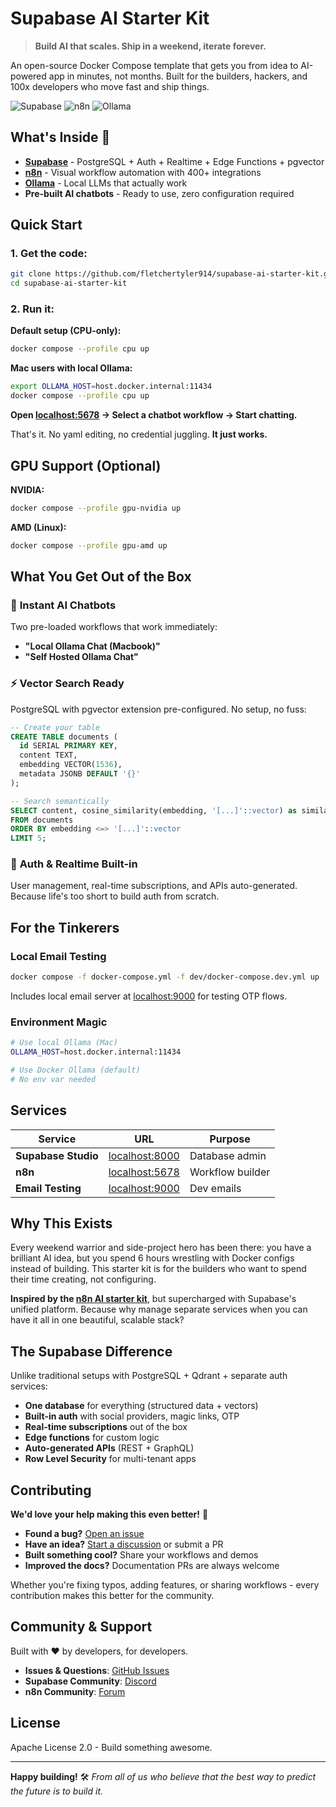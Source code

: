 # Supabase AI Starter Kit

> **Build AI that scales. Ship in a weekend, iterate forever.**

An open-source Docker Compose template that gets you from idea to AI-powered app in minutes, not months. Built for the builders, hackers, and 100x developers who move fast and ship things.

![Supabase](https://img.shields.io/badge/supabase-3ECF8E?style=for-the-badge&logo=supabase&logoColor=white)
![n8n](https://img.shields.io/badge/n8n-EA4B71?style=for-the-badge&logo=n8n&logoColor=white)
![Ollama](https://img.shields.io/badge/ollama-000000?style=for-the-badge&logoColor=white)

## What's Inside 🚀

- **[Supabase](https://supabase.com/)** - PostgreSQL + Auth + Realtime + Edge Functions + pgvector
- **[n8n](https://n8n.io/)** - Visual workflow automation with 400+ integrations
- **[Ollama](https://ollama.com/)** - Local LLMs that actually work
- **Pre-built AI chatbots** - Ready to use, zero configuration required

## Quick Start

### 1. Get the code:

```bash
git clone https://github.com/fletchertyler914/supabase-ai-starter-kit.git
cd supabase-ai-starter-kit
```

### 2. Run it:

**Default setup (CPU-only):**

```bash
docker compose --profile cpu up
```

**Mac users with local Ollama:**

```bash
export OLLAMA_HOST=host.docker.internal:11434
docker compose --profile cpu up
```

**Open [localhost:5678](http://localhost:5678) → Select a chatbot workflow → Start chatting.**

That's it. No yaml editing, no credential juggling. **It just works.**

## GPU Support (Optional)

**NVIDIA:**

```bash
docker compose --profile gpu-nvidia up
```

**AMD (Linux):**

```bash
docker compose --profile gpu-amd up
```

## What You Get Out of the Box

### 🤖 **Instant AI Chatbots**

Two pre-loaded workflows that work immediately:

- **"Local Ollama Chat (Macbook)"**
- **"Self Hosted Ollama Chat"**

### ⚡ **Vector Search Ready**

PostgreSQL with pgvector extension pre-configured. No setup, no fuss:

```sql
-- Create your table
CREATE TABLE documents (
  id SERIAL PRIMARY KEY,
  content TEXT,
  embedding VECTOR(1536),
  metadata JSONB DEFAULT '{}'
);

-- Search semantically
SELECT content, cosine_similarity(embedding, '[...]'::vector) as similarity
FROM documents
ORDER BY embedding <=> '[...]'::vector
LIMIT 5;
```

### 🔐 **Auth & Realtime Built-in**

User management, real-time subscriptions, and APIs auto-generated. Because life's too short to build auth from scratch.

## For the Tinkerers

### Local Email Testing

```bash
docker compose -f docker-compose.yml -f dev/docker-compose.dev.yml up
```

Includes local email server at [localhost:9000](http://localhost:9000) for testing OTP flows.

### Environment Magic

```bash
# Use local Ollama (Mac)
OLLAMA_HOST=host.docker.internal:11434

# Use Docker Ollama (default)
# No env var needed
```

## Services

| Service             | URL                                     | Purpose          |
| ------------------- | --------------------------------------- | ---------------- |
| **Supabase Studio** | [localhost:8000](http://localhost:8000) | Database admin   |
| **n8n**             | [localhost:5678](http://localhost:5678) | Workflow builder |
| **Email Testing**   | [localhost:9000](http://localhost:9000) | Dev emails       |

## Why This Exists

Every weekend warrior and side-project hero has been there: you have a brilliant AI idea, but you spend 6 hours wrestling with Docker configs instead of building. This starter kit is for the builders who want to spend their time creating, not configuring.

**Inspired by the [n8n AI starter kit](https://github.com/n8n-io/self-hosted-ai-starter-kit)**, but supercharged with Supabase's unified platform. Because why manage separate services when you can have it all in one beautiful, scalable stack?

## The Supabase Difference

Unlike traditional setups with PostgreSQL + Qdrant + separate auth services:

- **One database** for everything (structured data + vectors)
- **Built-in auth** with social providers, magic links, OTP
- **Real-time subscriptions** out of the box
- **Edge functions** for custom logic
- **Auto-generated APIs** (REST + GraphQL)
- **Row Level Security** for multi-tenant apps

## Contributing

**We'd love your help making this even better!** 🙌

- **Found a bug?** [Open an issue](https://github.com/fletchertyler914/supabase-ai-starter-kit/issues)
- **Have an idea?** [Start a discussion](https://github.com/fletchertyler914/supabase-ai-starter-kit/discussions) or submit a PR
- **Built something cool?** Share your workflows and demos
- **Improved the docs?** Documentation PRs are always welcome

Whether you're fixing typos, adding features, or sharing workflows - every contribution makes this better for the community.

## Community & Support

Built with ❤️ by developers, for developers.

- **Issues & Questions**: [GitHub Issues](https://github.com/fletchertyler914/supabase-ai-starter-kit/issues)
- **Supabase Community**: [Discord](https://discord.supabase.com/)
- **n8n Community**: [Forum](https://community.n8n.io/)

## License

Apache License 2.0 - Build something awesome.

---

**Happy building!** 🛠️ _From all of us who believe that the best way to predict the future is to build it._
